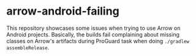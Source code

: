 # arrow-android-failing

This repository showcases some issues when trying to use Arrow on Android projects. Basically, the builds fail complaining about missing classes on Arrow's artifacts during ProGuard task when doing `./gradlew assembleRelease`.
